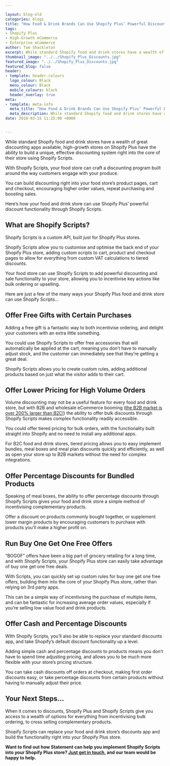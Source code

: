 ```yaml
--- 

layout: blog-old
categories: blogs
title: "How Food & Drink Brands Can Use Shopify Plus’ Powerful Discounts Functionality"
tags:
- Shopify Plus
- High-Growth eCommerce
- Enterprise eCommerce
author: Tom Shackleton
excerpt: While standard Shopify food and drink stores have a wealth of great discounting apps available, high-growth stores on Shopify Plus have the ability to build a unique, effective discounting system right into the core of their store using Shopify Scripts.
thumbnail_image: "../../Shopify_Plus_Discounts.jpg"
featured_image: "../../Shopify_Plus_Discounts.jpg"
featured_blog: false
header:
- template: header-colours
  logo_colour: Black
  menu_colour: Black
  mobile_colours: black
  header_overlay: true
meta:
- template: meta-info
  meta_title: "How Food & Drink Brands Can Use Shopify Plus’ Powerful Discounts Functionality"
  meta_description: While standard Shopify food and drink stores have a wealth of great discounting apps available, high-growth stores on Shopify Plus have the ability to build a unique, effective discounting system right into the core of their store using Shopify Scripts.
date: 2018-03-15 11:25:00 +0000


--- 
```

While standard Shopify food and drink stores have a wealth of great discounting apps available, high-growth stores on Shopify Plus have the ability to build a unique, effective discounting system right into the core of their store using Shopify Scripts.

With Shopify Scripts, your food store can craft a discounting program built around the way customers engage with your produce.

You can build discounting right into your food store’s product pages, cart and checkout, encouraging higher order values, repeat purchasing and boosting sales.

Here’s how your food and drink store can use Shopify Plus’ powerful discount functionality through Shopify Scripts.

  

What are Shopify Scripts?
-------------------------

Shopify Scripts is a custom API, built just for Shopify Plus stores.

Shopify Scripts allow you to customise and optimise the back end of your Shopify Plus store, adding custom scripts to cart, product and checkout pages to allow for everything from custom VAT calculations to tiered discounts.

Your food store can use Shopify Scripts to add powerful discounting and sale functionality to your store, allowing you to incentivise key actions like bulk ordering or upselling.

Here are just a few of the many ways your Shopify Plus food and drink store can use Shopify Scripts...

  

Offer Free Gifts with Certain Purchases
---------------------------------------

Adding a free gift is a fantastic way to both incentivise ordering, and delight your customers with an extra little something.

You could use Shopify Scripts to offer free accessories that will automatically be applied at the cart, meaning you don’t have to manually adjust stock, and the customer can immediately see that they’re getting a great deal.

Shopify Scripts allows you to create custom rules, adding additional products based on just what the visitor adds to their cart.

  

Offer Lower Pricing for High Volume Orders
------------------------------------------

Volume discounting may not be a useful feature for every food and drink store, but with B2B and wholesale eCommerce booming ([the B2B market is over 200% larger than B2C!](https://www.shopify.com/enterprise/global-ecommerce-statistics)) the ability to offer bulk discounts through Shopify Scripts makes complex functionality readily accessible.

You could offer tiered pricing for bulk orders, with the functionality built straight into Shopify and no need to install any additional apps.

For B2C food and drink stores, tiered pricing allows you to easy implement bundles, meal boxes and meal plan discounts quickly and efficiently, as well as open your store up to B2B markets without the need for complex integrations.

  

Offer Percentage Discounts for Bundled Products
-----------------------------------------------

Speaking of meal boxes, the ability to offer percentage discounts through Shopify Scripts gives your food and drink store a simple method of incentivising complementary products.

Offer a discount on products commonly bought together, or supplement lower margin products by encouraging customers to purchase with products you’ll make a higher profit on.

  

Run Buy One Get One Free Offers
-------------------------------

“BOGOF” offers have been a big part of grocery retailing for a long time, and with Shopify Scripts, your Shopify Plus store can easily take advantage of buy one get one free deals.

With Scripts, you can quickly set up custom rules for buy one get one free offers, building them into the core of your Shopify Plus store, rather than relying on 3rd party apps.

This can be a simple way of incentivising the purchase of multiple items, and can be fantastic for increasing average order values, especially if you’re selling low value food and drink products.

  

Offer Cash and Percentage Discounts
-----------------------------------

WIth Shopify Scripts, you’ll also be able to replace your standard discounts app, and take Shopify’s default discount functionality up a level.

Adding simple cash and percentage discounts to products means you don’t have to spend time adjusting pricing, and allows you to be much more flexible with your store’s pricing structure.

You can take cash discounts off orders at checkout, making first order discounts easy, or take percentage discounts from certain products without having to manually adjust their price.

  

Your Next Steps...
------------------

When it comes to discounts, Shopify Plus and Shopify Scripts give you access to a wealth of options for everything from incentivising bulk ordering, to cross selling complementary products.

Shopify Scripts can replace your food and drink store’s discounts app and build the functionality right into your Shopify Plus store.

**Want to find out how Statement can help you implement Shopify Scripts into your Shopify Plus store? [Just get in touch](https://www.statementagency.com/contact-us), and our team would be happy to help.**